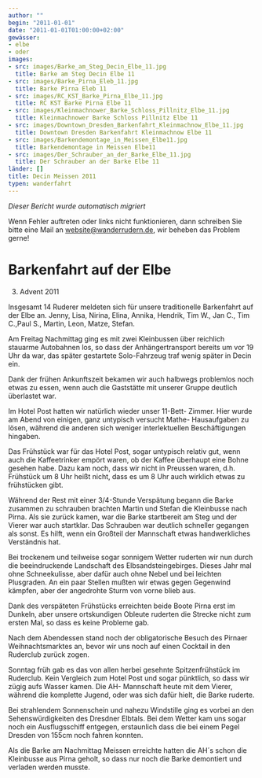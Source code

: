 ```yaml
---
author: ""
begin: "2011-01-01"
date: "2011-01-01T01:00:00+02:00"
gewässer:
- elbe
- oder
images:
- src: images/Barke_am_Steg_Decin_Elbe_11.jpg
  title: Barke am Steg Decin Elbe 11
- src: images/Barke_Pirna_Eleb_11.jpg
  title: Barke Pirna Eleb 11
- src: images/RC_KST_Barke_Pirna_Elbe_11.jpg
  title: RC KST Barke Pirna Elbe 11
- src: images/Kleinmachnower_Barke_Schloss_Pillnitz_Elbe_11.jpg
  title: Kleinmachnower Barke Schloss Pillnitz Elbe 11
- src: images/Downtown_Dresden_Barkenfahrt_Kleinmachnow_Elbe_11.jpg
  title: Downtown Dresden Barkenfahrt Kleinmachnow Elbe 11
- src: images/Barkendemontage_in_Meissen_Elbe11.jpg
  title: Barkendemontage in Meissen Elbe11
- src: images/Der_Schrauber_an_der_Barke_Elbe_11.jpg
  title: Der Schrauber an der Barke Elbe 11
länder: []
title: Decin Meissen 2011
typen: wanderfahrt
---
```



*Dieser Bericht wurde automatisch migriert*

Wenn Fehler auftreten oder links nicht funktionieren, dann schreiben Sie bitte eine Mail an website@wanderrudern.de, wir beheben das Problem gerne!



# Barkenfahrt auf der Elbe


3. Advent 2011

Insgesamt 14 Ruderer meldeten sich für unsere traditionelle Barkenfahrt auf der Elbe an. Jenny, Lisa, Nirina, Elina, Annika, Hendrik, Tim W., Jan C., Tim C.,Paul S., Martin, Leon, Matze, Stefan.

Am Freitag Nachmittag ging es mit zwei Kleinbussen über reichlich stauarme Autobahnen los, so dass der Anhängertransport bereits um vor 19 Uhr da war, das später gestartete Solo-Fahrzeug traf wenig später in Decin ein.

Dank der frühen Ankunftszeit bekamen wir auch halbwegs problemlos noch etwas zu essen, wenn auch die Gaststätte mit unserer Gruppe deutlich überlastet war.

Im Hotel Post hatten wir natürlich wieder unser 11-Bett- Zimmer. Hier wurde am Abend von einigen, ganz untypisch versucht Mathe- Hausaufgaben zu lösen, während die anderen sich weniger interlektuellen Beschäftigungen hingaben.

Das Frühstück war für das Hotel Post, sogar untypisch relativ gut, wenn auch die Kaffeetrinker empört waren, ob der Kaffee überhaupt eine Bohne gesehen habe. Dazu kam noch, dass wir nicht in Preussen waren, d.h. Frühstück um 8 Uhr heißt nicht, dass es um 8 Uhr auch wirklich etwas zu frühstücken gibt.

Während der Rest mit einer 3/4-Stunde Verspätung begann die Barke zusammen zu schrauben brachten Martin und Stefan die Kleinbusse nach Pirna. Als sie zurück kamen, war die Barke startbereit am Steg und der Vierer war auch startklar. Das Schrauben war deutlich schneller gegangen als sonst. Es hilft, wenn ein Großteil der Mannschaft etwas handwerkliches Verständnis hat.

Bei trockenem und teilweise sogar sonnigem Wetter ruderten wir nun durch die beeindruckende Landschaft des Elbsandsteingebirges. Dieses Jahr mal ohne Schneekulisse, aber dafür auch ohne Nebel und bei leichten Plusgraden. An ein paar Stellen mußten wir etwas gegen Gegenwind kämpfen, aber der angedrohte Sturm von vorne blieb aus.

Dank des verspäteten Frühstücks erreichten beide Boote Pirna erst im Dunkeln, aber unsere ortskundigen Obleute ruderten die Strecke nicht zum ersten Mal, so dass es keine Probleme gab.

Nach dem Abendessen stand noch der obligatorische Besuch des Pirnaer Weihnachtsmarktes an, bevor wir uns noch auf einen Cocktail in den Ruderclub zurück zogen.

Sonntag früh gab es das von allen herbei gesehnte Spitzenfrühstück im Ruderclub. Kein Vergleich zum Hotel Post und sogar pünktlich, so dass wir zügig aufs Wasser kamen. Die AH- Mannschaft heute mit dem Vierer, während die komplette Jugend, oder was sich dafür hielt, die Barke ruderte.

Bei strahlendem Sonnenschein und nahezu Windstille ging es vorbei an den Sehenswürdigkeiten des Dresdner Elbtals. Bei dem Wetter kam uns sogar noch ein Ausflugsschiff entgegen, erstaunlich dass die bei einem Pegel Dresden von 155cm noch fahren konnten.

Als die Barke am Nachmittag Meissen erreichte hatten die AH´s schon die Kleinbusse aus Pirna geholt, so dass nur noch die Barke demontiert und verladen werden musste.
